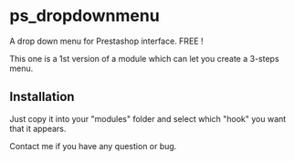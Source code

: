 # ps_dropdownmenu
A drop down menu for Prestashop interface. FREE ! 

This one is a 1st version of a module which can let you create a 3-steps menu.

Installation
----------------------

Just copy it into your "modules" folder and select which "hook" you want that it appears.


Contact me if you have any question or bug. 

